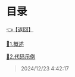 # 目录  


[👈【返回】](/--Catalog--/dotnet/互操作/--Catalog--互操作)  


[📜1.概述](/dotnet/互操作/Native嵌入-dotnet8/1.概述)  

[📜2.代码示例](/dotnet/互操作/Native嵌入-dotnet8/2.代码示例)  







> 2024/12/23 4:42:17
